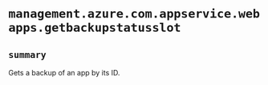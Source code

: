 # `management.azure.com.appservice.webapps.getbackupstatusslot`

## `summary`
Gets a backup of an app by its ID.


